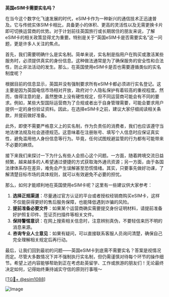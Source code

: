 **英国eSIM卡需要实名吗？**

在当今这个数字化飞速发展的时代，eSIM卡作为一种新兴的通信技术正迅速普及。它与传统实体SIM卡相比，具备更小的体积、更高的灵活性以及无需更换卡片即可切换运营商的优势。对于计划前往英国旅行或长期居住的朋友来说，了解eSIM卡的相关政策显得尤为重要。特别是关于“英国eSIM卡是否需要实名”这一问题，更是许多人关注的焦点。

首先，我们需要明确什么是实名制。简单来说，实名制是指用户在购买或激活某些服务时，必须提供真实的身份信息。这种做法通常是为了确保服务的安全性和合法性，防止非法活动的发生。那么，在英国使用eSIM卡是否也需要遵循类似的实名制度呢？

根据目前的信息显示，英国并没有强制要求所有eSIM卡都必须进行实名登记。这主要是因为英国电信市场相对开放，政府对个人隐私保护有着较高的重视程度。然而，值得注意的是，虽然整体上没有硬性规定，但不同运营商可能会有不同的要求。例如，某些大型国际运营商为了合规或者出于自身管理需要，可能会要求用户提供一定的身份验证资料。因此，在选择eSIM卡之前，建议大家仔细阅读相关条款，并提前做好准备。

此外，即使不需要严格意义上的实名制，作为负责任的消费者，我们也应该遵守当地法律法规及社会道德规范。这意味着在注册账号、填写个人信息时应保证真实性，避免滥用他人身份信息等行为。毕竟，任何试图规避监管的行为都有可能带来不必要的麻烦。

接下来我们来探讨一下为什么有些人会担心这个问题。一方面，随着跨境交流日益频繁，越来越多的人希望通过便捷的方式获取海外通讯资源；另一方面，由于各国法律体系存在差异，难免会产生误解甚至恐慌情绪。其实，只要事先做好功课，了解清楚目标市场的具体规则，就可以有效避免不必要的担忧。

那么，如何才能顺利地在英国使用eSIM卡呢？这里有一些建议供大家参考：

1. **选择正规渠道**：尽量通过官方认证的平台或者授权经销商购买eSIM卡，这样不仅能获得更好的售后服务保障，也能降低遇到诈骗的风险。
2. **提前准备必要文件**：如果某个运营商确实需要提交身份证明材料，请提前准备好护照复印件、签证页扫描件等相关文件。
3. **保持警惕意识**：在网上搜索相关信息时，注意辨别真伪，不要轻信来历不明的消息来源。
4. **咨询专业人士意见**：如果有疑问，可以直接联系客服人员询问清楚，确保自己完全理解相关规定后再行动。

最后，让我们回到最初的问题——英国eSIM卡到底需不需要实名？答案是视情况而定。尽管大多数情况下并不强制执行实名制，但仍需谨慎对待每个环节的操作细节。希望上述内容能够帮助到正在考虑赴英留学、工作或旅游的朋友们！无论最终决定如何，记得始终秉持诚实守信的原则行事哦～

[[TG💪+ @esim1088](https://t.me/s/esim1088)]

![Image](https://i.postimg.cc/4NQfJmqS/Snipaste-2025-05-13-00-14-12.png)